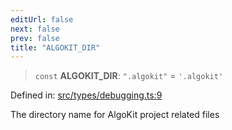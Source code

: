 ```yaml
---
editUrl: false
next: false
prev: false
title: "ALGOKIT_DIR"
---
```


> `const` **ALGOKIT\_DIR**: `".algokit"` = `'.algokit'`

Defined in: [src/types/debugging.ts:9](https://github.com/algorandfoundation/algokit-utils-ts/blob/e57e96ab17213653e656688e8d7251c0107554cf/src/types/debugging.ts#L9)

The directory name for AlgoKit project related files
